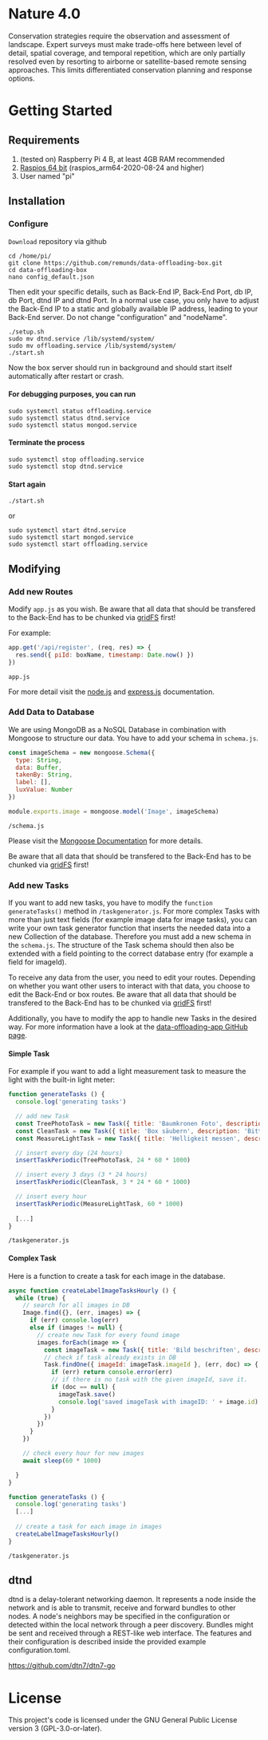 # Nature 4.0
Conservation strategies require the observation and assessment of landscape. Expert surveys must make trade-offs here between level of detail, spatial coverage, and temporal repetition, which are only partially resolved even by resorting to airborne or satellite-based remote sensing approaches. This limits differentiated conservation planning and response options.

# Getting Started
## Requirements
1. (tested on) Raspberry Pi 4 B, at least 4GB RAM recommended
2. [Raspios 64 bit](https://downloads.raspberrypi.org/raspios_arm64/images/) (raspios_arm64-2020-08-24 and higher)
3. User named "pi"

## Installation
### Configure
`Download` repository via github

```
cd /home/pi/
git clone https://github.com/remunds/data-offloading-box.git
cd data-offloading-box
nano config_default.json
```
Then edit your specific details, such as Back-End IP, Back-End Port, db IP, db Port, dtnd IP and dtnd Port.
In a normal use case, you only have to adjust the Back-End IP to a static and globally available IP address, leading to your Back-End server.
Do not change "configuration" and "nodeName".


```
./setup.sh
sudo mv dtnd.service /lib/systemd/system/
sudo mv offloading.service /lib/systemd/system/ 
./start.sh
```
Now the box server should run in background and should start itself automatically after restart or crash.
#### For debugging purposes, you can run
```
sudo systemctl status offloading.service
sudo systemctl status dtnd.service
sudo systemctl status mongod.service
```

#### Terminate the process
```
sudo systemctl stop offloading.service
sudo systemctl stop dtnd.service
```

#### Start again
```
./start.sh
```
or
```
sudo systemctl start dtnd.service
sudo systemctl start mongod.service
sudo systemctl start offloading.service
```

## Modifying

### Add new Routes

Modify `app.js` as you wish. Be aware that all data that should be transfered to the Back-End has to be chunked via [gridFS](https://www.npmjs.com/package/mongoose-gridfs) first!

For example:

```js
app.get('/api/register', (req, res) => {
  res.send({ piId: boxName, timestamp: Date.now() })
})
```

`app.js`

For more detail visit the [node.js](https://nodejs.org/en/docs/) and [express.js](http://expressjs.com/en/5x/api.html) documentation.

### Add Data to Database

We are using MongoDB as a NoSQL Database in combination with Mongoose to structure our data. You have to add your schema in `schema.js`.

```js
const imageSchema = new mongoose.Schema({
  type: String,
  data: Buffer,
  takenBy: String,
  label: [],
  luxValue: Number
}) 

module.exports.image = mongoose.model('Image', imageSchema)
```

`/schema.js`

Please visit the [Mongoose Documentation](https://mongoosejs.com/) for more details.

Be aware that all data that should be transfered to the Back-End has to be chunked via [gridFS](https://www.npmjs.com/package/mongoose-gridfs) first!

### Add new Tasks

If you want to add new tasks, you have to modify the `function generateTasks()` method in `/taskgenerator.js`. 
For more complex Tasks with more than just text fields (for example image data for image tasks), you can write your own task generator function that inserts the needed data into a new Collection of the database. Therefore you must add a new schema in the `schema.js`. The structure of the Task schema should then also be extended with a field pointing to the correct database entry (for example a field for imageId).

To receive any data from the user, you need to edit your routes. Depending on whether you want other users to interact with that data, you choose to edit the Back-End or box routes. Be aware that all data that should be transfered to the Back-End has to be chunked via [gridFS](https://www.npmjs.com/package/mongoose-gridfs) first!

Additionally, you have to modify the app to handle new Tasks in the desired way. For more information have a look at the [data-offloading-app GitHub page](https://github.com/dtn7/dtn7-go). 

#### Simple Task

For example if you want to add a light measurement task to measure the light with the built-in light meter:

```js
function generateTasks () {
  console.log('generating tasks')

  // add new Task
  const TreePhotoTask = new Task({ title: 'Baumkronen Foto', description: 'Bitte nehme ein Foto der Baumkrone auf.' })
  const CleanTask = new Task({ title: 'Box säubern', description: 'Bitte entferne Äste und Schmutz von der Oberfläche der Sensorbox.' })
  const MeasureLightTask = new Task({ title: 'Helligkeit messen', description: 'Bitte messe die Helligkeit bei der Sensorbox mit dem Lichtsensor am Handy.'})

  // insert every day (24 hours)
  insertTaskPeriodic(TreePhotoTask, 24 * 60 * 1000)

  // insert every 3 days (3 * 24 hours)
  insertTaskPeriodic(CleanTask, 3 * 24 * 60 * 1000)

  // insert every hour
  insertTaskPeriodic(MeasureLightTask, 60 * 1000)
    
  [...]
} 
```

`/taskgenerator.js`

#### Complex Task

Here is a function to create a task for each image in the database.

```js
async function createLabelImageTasksHourly () {
  while (true) {
    // search for all images in DB
    Image.find({}, (err, images) => {
      if (err) console.log(err)
      else if (images != null) {
        // create new Task for every found image
        images.forEach(image => {
          const imageTask = new Task({ title: 'Bild beschriften', description: 'Bitte wähle das passende Label aus.', imageId: image.id })
          // check if task already exists in DB
          Task.findOne({ imageId: imageTask.imageId }, (err, doc) => {
            if (err) return console.error(err)
            // if there is no task with the given imageId, save it.
            if (doc == null) {
              imageTask.save()
              console.log('saved imageTask with imageID: ' + image.id)
            }
          })
        })
      }
    })

    // check every hour for new images
    await sleep(60 * 1000)

  }
}

function generateTasks () {
  console.log('generating tasks')
  [...]
   
  // create a task for each image in images
  createLabelImageTasksHourly()
}
```

`/taskgenerator.js`

## dtnd
dtnd is a delay-tolerant networking daemon. It represents a node inside the network and is able to transmit, receive and forward bundles to other nodes. A node's neighbors may be specified in the configuration or detected within the local network through a peer discovery. Bundles might be sent and received through a REST-like web interface. The features and their configuration is described inside the provided example configuration.toml.

https://github.com/dtn7/dtn7-go

# License
This project's code is licensed under the GNU General Public License version 3 (GPL-3.0-or-later).
